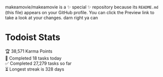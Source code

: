makeamovie/makeamovie is a ✨ special ✨ repository because its `README.md` (this file) appears on your GitHub profile.
You can click the Preview link to take a look at your changes. darn right ya can

# Todoist Stats

<!-- TODO-IST:START -->
🏆  38,571 Karma Points           
🌸  Completed 18 tasks today           
✅  Completed 27,279 tasks so far           
⏳  Longest streak is 328 days
<!-- TODO-IST:END -->